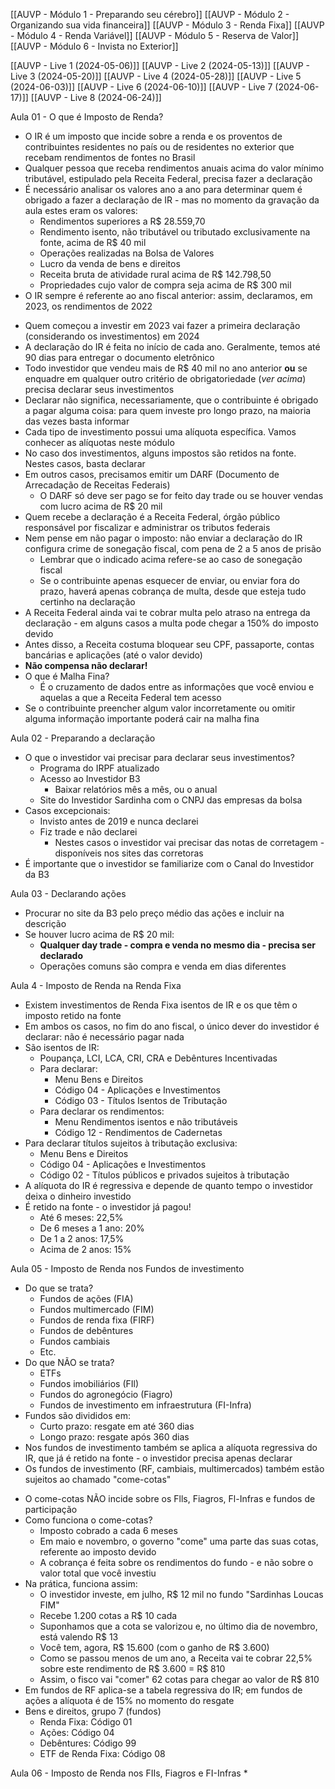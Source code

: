 [[AUVP - Módulo 1 - Preparando seu cérebro]]
[[AUVP - Módulo 2 - Organizando sua vida financeira]]
[[AUVP - Módulo 3 - Renda Fixa]]
[[AUVP - Módulo 4 - Renda Variável]]
[[AUVP - Módulo 5 - Reserva de Valor]]
[[AUVP - Módulo 6 - Invista no Exterior]]

[[AUVP - Live 1 (2024-05-06)]]
[[AUVP - Live 2 (2024-05-13)]]
[[AUVP - Live 3 (2024-05-20)]]
[[AUVP - Live 4 (2024-05-28)]]
[[AUVP - Live 5 (2024-06-03)]]
[[AUVP - Live 6 (2024-06-10)]]
[[AUVP - Live 7 (2024-06-17)]]
[[AUVP - Live 8 (2024-06-24)]]

Aula 01 - O que é Imposto de Renda?
* O IR é um imposto que incide sobre a renda e os proventos de contribuintes residentes no país ou de residentes no exterior que recebam rendimentos de fontes no Brasil
* Qualquer pessoa que receba rendimentos anuais acima do valor mínimo tributável, estipulado pela Receita Federal, precisa fazer a declaração
* É necessário analisar os valores ano a ano para determinar quem é obrigado a fazer a declaração de IR - mas no momento da gravação da aula estes eram os valores:
	* ﻿﻿Rendimentos superiores a R$ 28.559,70
	* Rendimento isento, não tributável ou tributado exclusivamente na fonte, acima de R$ 40 mil
	* Operações realizadas na Bolsa de Valores
	* Lucro da venda de bens e direitos
	* Receita bruta de atividade rural acima de R$ 142.798,50
	* Propriedades cujo valor de compra seja acima de R$ 300 mil
* ﻿﻿O IR sempre é referente ao ano fiscal anterior: assim, declaramos, em 2023, os rendimentos de 2022
- ﻿﻿Quem começou a investir em 2023 vai fazer a primeira declaração (considerando os investimentos) em 2024
- ﻿﻿A declaração do IR é feita no início de cada ano. Geralmente, temos até 90 dias para entregar o documento eletrônico
- ﻿﻿Todo investidor que vendeu mais de R$ 40 mil no ano anterior **ou** se enquadre em qualquer outro critério de obrigatoriedade (*ver acima*) precisa declarar seus investimentos
- Declarar não significa, necessariamente, que o contribuinte é obrigado a pagar alguma coisa: para quem investe pro longo prazo, na maioria das vezes basta informar
- Cada tipo de investimento possui uma alíquota específica. Vamos conhecer as alíquotas neste módulo
- ﻿﻿No caso dos investimentos, alguns impostos são retidos na fonte. Nestes casos, basta declarar
- ﻿﻿Em outros casos, precisamos emitir um DARF (Documento de Arrecadação de Receitas Federais)
	- O DARF só deve ser pago se for feito day trade ou se houver vendas com lucro acima de R$ 20 mil
- Quem recebe a declaração é a Receita Federal, órgão público responsável por fiscalizar e administrar os tributos federais
- ﻿﻿Nem pense em não pagar o imposto: não enviar a declaração do IR configura crime de sonegação fiscal, com pena de 2 a 5 anos de prisão
	- Lembrar que o indicado acima refere-se ao caso de sonegação fiscal
	- Se o contribuinte apenas esquecer de enviar, ou enviar fora do prazo, haverá apenas cobrança de multa, desde que esteja tudo certinho na declaração
- ﻿﻿A Receita Federal ainda vai te cobrar multa pelo atraso na entrega da declaração - em alguns casos a multa pode chegar a 150% do imposto devido
- ﻿﻿Antes disso, a Receita costuma bloquear seu CPF, passaporte, contas bancárias e aplicações (até o valor devido)
- ﻿﻿**Não compensa não declarar!**
- O que é Malha Fina?
	- É o cruzamento de dados entre as informações que você enviou e aquelas a que a Receita Federal tem acesso
- Se o contribuinte preencher algum valor incorretamente ou omitir alguma informação importante poderá cair na malha fina

Aula 02 - Preparando a declaração
* O que o investidor vai precisar para declarar seus investimentos?
	* Programa do IRPF atualizado
	* Acesso ao Investidor B3
		* Baixar relatórios mês a mês, ou o anual
	* Site do Investidor Sardinha com o CNPJ das empresas da bolsa
* Casos excepcionais:
	* Invisto antes de 2019 e nunca declarei
	* Fiz trade e não declarei
		* Nestes casos o investidor vai precisar das notas de corretagem - disponíveis nos sites das corretoras
* É importante que o investidor se familiarize com o Canal do Investidor da B3

Aula 03 - Declarando ações
* Procurar no site da B3 pelo preço médio das ações e incluir na descrição
* Se houver lucro acima de R$ 20 mil:
	* **Qualquer day trade - compra e venda no mesmo dia - precisa ser declarado**
	* Operações comuns são compra e venda em dias diferentes

Aula 4 - Imposto de Renda na Renda Fixa
* ﻿﻿Existem investimentos de Renda Fixa isentos de IR e os que têm o imposto retido na fonte
* Em ambos os casos, no fim do ano fiscal, o único dever do investidor é declarar: não é necessário pagar nada
* São isentos de IR:
	* Poupança, LCI, LCA, CRI, CRA e Debêntures Incentivadas
	* Para declarar:
		* Menu Bens e Direitos
		* Código 04 - Aplicações e Investimentos
		* Código 03 - Títulos Isentos de Tributação
	* Para declarar os rendimentos:
		* Menu Rendimentos isentos e não tributáveis
		* Código 12 - Rendimentos de Cadernetas
* Para declarar títulos sujeitos à tributação exclusiva:
	* Menu Bens e Direitos
	* Código 04 - Aplicações e Investimentos
	* Código 02 - Títulos públicos e privados sujeitos à tributação
* A alíquota do IR é regressiva e depende de quanto tempo o investidor deixa o dinheiro investido
* É retido na fonte - o investidor já pagou!
	* Até 6 meses: 22,5%
	* De 6 meses a 1 ano: 20%
	* De 1 a 2 anos: 17,5%
	* Acima de 2 anos: 15%

Aula 05 - Imposto de Renda nos Fundos de investimento
* Do que se trata?
	* Fundos de ações (FIA)
	* Fundos multimercado (FIM)
	* Fundos de renda fixa (FIRF)
	* Fundos de debêntures
	* Fundos cambiais
	* Etc.
* Do que NÃO se trata?
	* ETFs
	* Fundos imobiliários (FIl)
	* Fundos do agronegócio (Fiagro)
	* Fundos de investimento em infraestrutura (FI-Infra)
* Fundos são divididos em:
	* Curto prazo: resgate em até 360 dias
	* Longo prazo: resgate após 360 dias
* Nos fundos de investimento também se aplica a alíquota regressiva do IR, que já é retido na fonte - o investidor precisa apenas declarar
* ﻿﻿Os fundos de investimento (RF, cambiais, multimercados) também estão sujeitos ao chamado "come-cotas"
- ﻿﻿O come-cotas NÃO incide sobre os Flls, Fiagros, Fl-Infras e fundos de participação
- Como funciona o come-cotas?
	- Imposto cobrado a cada 6 meses
	- Em maio e novembro, o governo "come" uma parte das suas cotas, referente ao imposto devido
	- A cobrança é feita sobre os rendimentos do fundo - e não sobre o valor total que você investiu
- Na prática, funciona assim:
	- O investidor investe, em julho, R$ 12 mil no fundo "Sardinhas Loucas FIM"
	- Recebe 1.200 cotas a R$ 10 cada
	- Suponhamos que a cota se valorizou e, no último dia de novembro, está valendo R$ 13
	- ﻿﻿Você tem, agora, R$ 15.600 (com o ganho de R$ 3.600)
	- Como se passou menos de um ano, a Receita vai te cobrar 22,5% sobre este rendimento de R$ 3.600 = R$ 810
	- Assim, o fisco vai "comer" 62 cotas para chegar ao valor de R$ 810
- Em fundos de RF aplica-se a tabela regressiva do IR; em fundos de ações a alíquota é de 15% no momento do resgate
- Bens e direitos, grupo 7 (fundos)
	- Renda Fixa: Código 01
	- Ações: Código 04
	- Debêntures: Código 99
	- ETF de Renda Fixa: Código 08

Aula 06 - Imposto de Renda nos FIIs, Fiagros e FI-Infras
* 